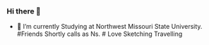 ### Hi there 👋

- 🔭 I’m currently Studying at Northwest Missouri State University.
    #Friends Shortly calls as Ns. # Love Sketching Travelling
